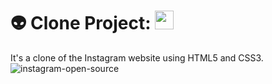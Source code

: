 # 👽 Clone Project:  <img src="https://cdn.worldvectorlogo.com/logos/instagram-2.svg" height="30">
It's a clone of the Instagram website using HTML5 and CSS3.
![instagram-open-source](https://user-images.githubusercontent.com/61624336/109406899-7e20dd80-795b-11eb-8b04-5e298cc145c1.png)

